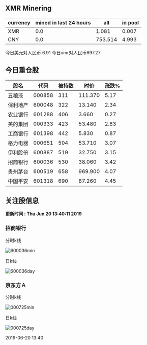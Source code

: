 ## XMR Minering

|currency|mined in last 24 hours|all|in pool|
|---|---|---|---|
|XMR|0.0|1.081|0.007|
|CNY|0.0|753.514|4.993|

今日美元对人民币 6.91	今日xmr对人民币697.27


## 今日重仓股 

|股名|代码|被持数|时价|涨跌%|
|---|---|---|---|---|
|五粮液|000858|311|111.370|5.17|
|保利地产|600048|322|13.140|2.34|
|农业银行|601288|406|3.660|0.27|
|美的集团|000333|423|53.480|2.83|
|工商银行|601398|442|5.830|0.87|
|格力电器|000651|504|53.710|3.07|
|伊利股份|600887|519|32.750|3.15|
|招商银行|600036|530|38.060|3.42|
|贵州茅台|600519|658|969.900|4.07|
|中国平安|601318|690|87.260|4.45|

## 关注股信息
**更新时间 : Thu Jun 20 13:40:11 2019**
### 招商银行 
分时k线

![600036min](http://image.sinajs.cn/newchart/min/n/sh600036.gif)

日k线

![600036day](http://image.sinajs.cn/newchart/daily/n/sh600036.gif)

### 京东方Ａ 
分时k线

![000725min](http://image.sinajs.cn/newchart/min/n/sz000725.gif)

日k线

![000725day](http://image.sinajs.cn/newchart/daily/n/sz000725.gif)

2019-06-20 13:40